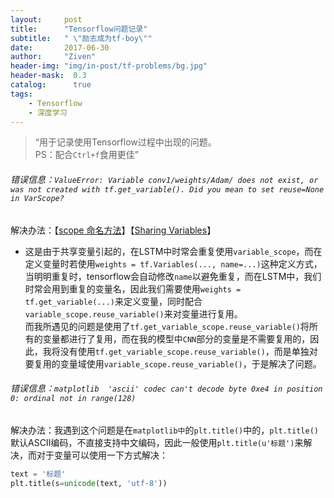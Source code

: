 ```yaml
---
layout:     post
title:      "Tensorflow问题记录"
subtitle:   " \"励志成为tf-boy\""
date:       2017-06-30
author:     "Ziven"
header-img: "img/in-post/tf-problems/bg.jpg"
header-mask:  0.3
catalog:      true
tags:
    - Tensorflow
    - 深度学习
---
```


> “用于记录使用Tensorflow过程中出现的问题。  
PS：配合`Ctrl+f`食用更佳”

###### 错误信息：`ValueError: Variable conv1/weights/Adam/ does not exist, or was not created with tf.get_variable(). Did you mean to set reuse=None in VarScope?`
解决办法：【[scope 命名方法](https://morvanzhou.github.io/tutorials/machine-learning/tensorflow/5-12-scope/)】【[Sharing Variables](https://www.tensorflow.org/programmers_guide/variable_scope)】  
* 这是由于共享变量引起的，在LSTM中时常会重复使用`variable_scope`，而在定义变量时若使用`weights = tf.Variables(..., name=...)`这种定义方式，当明明重复时，tensorflow会自动修改`name`以避免重复，而在LSTM中，我们时常会用到重复的变量名，因此我们需要使用`weights = tf.get_variable(...)`来定义变量，同时配合`variable_scope.reuse_variable()`来对变量进行复用。  
而我所遇见的问题是使用了`tf.get_variable_scope.reuse_variable()`将所有的变量都进行了复用，而在我的模型中`CNN`部分的变量是不需要复用的，因此，我将没有使用`tf.get_variable_scope.reuse_variable()`，而是单独对要复用的变量域使用`variable_scope.reuse_variable()`，于是解决了问题。

###### 错误信息：`matplotlib  'ascii' codec can't decode byte 0xe4 in position 0: ordinal not in range(128)`
解决办法：我遇到这个问题是在`matplotlib中`的`plt.title()`中的，`plt.title()`默认ASCII编码，不直接支持中文编码，因此一般使用`plt.title(u'标题')`来解决，而对于变量可以使用一下方式解决：
```python
text = '标题'
plt.title(s=unicode(text, 'utf-8'))
```
